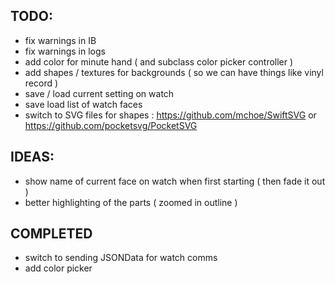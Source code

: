 
## TODO:
- fix warnings in IB 
- fix warnings in logs
- add color for minute hand ( and subclass color picker controller )
- add shapes / textures for backgrounds ( so we can have things like vinyl record )
- save / load current setting on watch
- save load list of watch faces
- switch to SVG files for shapes : https://github.com/mchoe/SwiftSVG or https://github.com/pocketsvg/PocketSVG

## IDEAS:
- show name of current face on watch when first starting ( then fade it out )
- better highlighting of the parts ( zoomed in outline )

## COMPLETED
- switch to sending JSONData for watch comms
- add color picker

